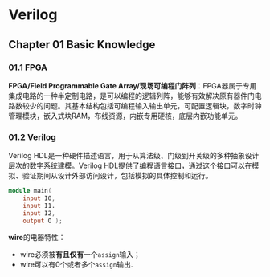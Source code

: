 # Verilog

## Chapter 01 Basic Knowledge

### 01.1 FPGA

**FPGA/Field Programmable Gate Array/现场可编程门阵列**：FPGA器属于专用集成电路的一种半定制电路，是可以编程的逻辑列阵，能够有效解决原有器件门电路数较少的问题。其基本结构包括可编程输入输出单元，可配置逻辑块，数字时钟管理模块，嵌入式块RAM，布线资源，内嵌专用硬核，底层内嵌功能单元。

### 01.2 Verilog

Verilog HDL是一种硬件描述语言，用于从算法级、门级到开关级的多种抽象设计层次的数字系统建模。Verilog HDL提供了编程语言接口，通过这个接口可以在模拟、验证期间从设计外部访问设计，包括模拟的具体控制和运行。



```Verilog
module main(
    input I0,
    input I1.
    input I2,
    output O );
```

**wire**的电器特性：
- wire必须被**有且仅有**一个`assign`输入；
- wire可以有0个或者多个`assign`输出.
